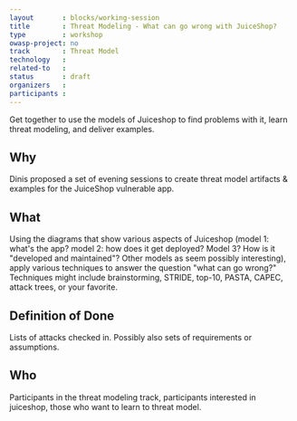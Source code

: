 ```yaml
---
layout       : blocks/working-session
title        : Threat Modeling - What can go wrong with JuiceShop?
type         : workshop
owasp-project: no
track        : Threat Model
technology   :
related-to   :
status       : draft
organizers   :
participants :
---
```


Get together to use the models of Juiceshop to find problems with it, learn threat modeling, and deliver examples.

## Why

Dinis proposed a set of evening sessions to create threat model artifacts & examples for the JuiceShop vulnerable app.

## What

Using the diagrams that show various aspects of Juiceshop (model 1: what's the app?  model 2: how does it get deployed?  Model 3? How is it "developed and maintained"?  Other models as seem possibly interesting), apply various techniques to answer the question "what can go wrong?"  Techniques might include brainstorming, STRIDE, top-10, PASTA, CAPEC, attack trees, or your favorite.

## Definition of Done

Lists of attacks checked in.  Possibly also sets of requirements or assumptions.
## Who

Participants in the threat modeling track, participants interested in juiceshop, those who want to learn to threat model.
